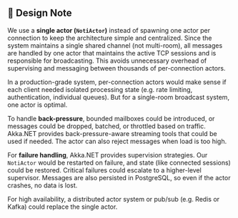 ## 📘 Design Note

We use a **single actor (`NotiActor`)** instead of spawning one actor per connection to keep the architecture simple and centralized. Since the system maintains a single shared channel (not multi-room), all messages are handled by one actor that maintains the active TCP sessions and is responsible for broadcasting. This avoids unnecessary overhead of supervising and messaging between thousands of per-connection actors.

In a production-grade system, per-connection actors would make sense if each client needed isolated processing state (e.g. rate limiting, authentication, individual queues). But for a single-room broadcast system, one actor is optimal.

To handle **back-pressure**, bounded mailboxes could be introduced, or messages could be dropped, batched, or throttled based on traffic. Akka.NET provides back-pressure-aware streaming tools that could be used if needed. The actor can also reject messages when load is too high.

For **failure handling**, Akka.NET provides supervision strategies. Our `NotiActor` would be restarted on failure, and state (like connected sessions) could be restored. Critical failures could escalate to a higher-level supervisor. Messages are also persisted in PostgreSQL, so even if the actor crashes, no data is lost.

For high availability, a distributed actor system or pub/sub (e.g. Redis or Kafka) could replace the single actor.
